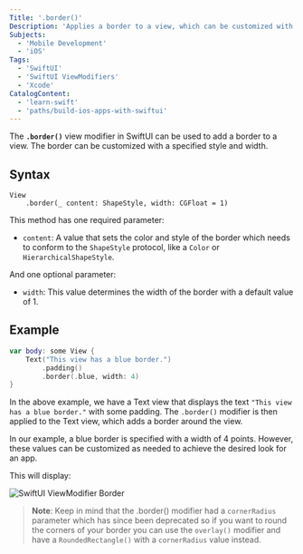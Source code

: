 ```yaml
---
Title: '.border()'
Description: 'Applies a border to a view, which can be customized with a specified style and width.'
Subjects:
  - 'Mobile Development'
  - 'iOS'
Tags:
  - 'SwiftUI'
  - 'SwiftUI ViewModifiers'
  - 'Xcode'
CatalogContent:
  - 'learn-swift'
  - 'paths/build-ios-apps-with-swiftui'
---
```


The **`.border()`** view modifier in SwiftUI can be used to add a border to a view. The border can be customized with a specified style and width.

## Syntax

```pseudo
View
    .border(_ content: ShapeStyle, width: CGFloat = 1)
```

This method has one required parameter:

- `content`: A value that sets the color and style of the border which needs to conform to the `ShapeStyle` protocol, like a `Color` or `HierarchicalShapeStyle`.

And one optional parameter:

- `width`: This value determines the width of the border with a default value of 1.

## Example

```swift
var body: some View {
    Text("This view has a blue border.")
        .padding()
        .border(.blue, width: 4)
}
```

In the above example, we have a Text view that displays the text `"This view has a blue border."` with some padding. The `.border()` modifier is then applied to the Text view, which adds a border around the view.

In our example, a blue border is specified with a width of 4 points. However, these values can be customized as needed to achieve the desired look for an app.

This will display:

![SwiftUI ViewModifier Border](https://raw.githubusercontent.com/Codecademy/docs/main/media/swiftui-viewmodifier-border.png)

> **Note**: Keep in mind that the .border() modifier had a `cornerRadius` parameter which has since been deprecated so if you want to round the corners of your border you can use the `overlay()` modifier and have a `RoundedRectangle()` with a `cornerRadius` value instead.
